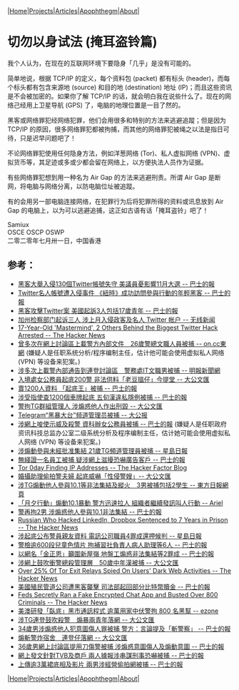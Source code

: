 |[Home](/README.md)|[Projects](/projects.md)|[Articles](/articles.md)|[Apophthegm](/apophthegm.md)|[About](/about.md)|

# 切勿以身试法 (掩耳盗铃篇)

我个人认为，在现在的互联网环境下要隐身「几乎」是没有可能的。

简单地说，根据 TCP/IP 的定义，每个资料包 (packet) 都有标头 (header)，而每个标头都有包含来源地 (source) 和目的地 (destination) 地址 (IP)；而且这些资讯是不会被加密的。如果你了解 TCP/IP 的话，就会明白我在说些什么了。现在的网络己经用上卫星导航 (GPS) 了，电脑的地理位置是一目了然的。

黑客或网络罪犯经网络犯罪，他们会用很多和特别的方法来逃避追蹤；但是因为 TCP/IP 的原因，很多网络罪犯都被拘捕，而其他的网络罪犯被绳之以法是指日可待，只是迟早问题吧了！

不论网络罪犯使用任何隐身方法，例如洋葱网络 (Tor)、私人虚拟网络 (VPN)、虚拟货币等，其足迹或多或少都会留在网络上，以方便执法人员作为证据。

有些网络罪犯想到用一种名为 Air Gap 的方法来逃避刑责。所谓 Air Gap 是断网，将电脑与网络分离，以防电脑位址被追蹤。

有的会用另一部电脑连接网络，在犯罪行为后将犯罪所得的资料或讯息放到 Air Gap 的电脑上，以为可以逃避追捕，这正如古语有话「掩耳盗铃」吧了！

Samiux  
OSCE  OSCP  OSWP  
二零二零年七月卅一日，中国香港  

## 参考：

- [黑客大舉入侵130個Twitter帳號失守 美議員憂影響11月大選 -- 巴士的報](https://www.bastillepost.com/hongkong/article/6794000-130%e5%80%8btwitter%e5%b8%b3%e8%99%9f%e9%81%ad%e9%bb%91%e5%ae%a2%e8%a5%b2%e6%93%8a-%e7%be%8e%e5%9c%8b%e8%ad%b0%e5%93%a1%e6%86%82%e5%bd%b1%e9%9f%bf11%e6%9c%88%e5%a4%a7%e9%81%b8)  
- [Twitter名人帳號遭入侵事件 《紐時》成功訪問參與行動的年輕黑客 -- 巴士的報](https://www.bastillepost.com/hongkong/article/6798918-twitter%e5%a4%9a%e5%80%8b%e5%90%8d%e4%ba%ba%e5%b8%b3%e8%99%9f%e9%81%ad%e5%85%a5%e4%be%b5-%e3%80%8a%e7%b4%90%e6%99%82%e3%80%8b%e6%8c%87%e6%98%af%e5%b9%b4%e8%bc%95%e9%bb%91%e5%ae%a2%e7%84%a1%e9%97%9c)  
- [黑客攻擊Twitter案 美國起訴3人包括17歲青年 -- 巴士的報](https://www.bastillepost.com/hongkong/article/6877523-%E9%BB%91%E5%AE%A2%E8%A5%B2%E6%93%8Atwitter%E6%A1%88-%E7%BE%8E%E5%9C%8B%E8%B5%B7%E8%A8%B43%E4%BA%BA%E5%8C%85%E6%8B%AC17%E6%AD%B2%E4%BD%9B%E5%B7%9E%E9%9D%92%E5%B9%B4)  
- [加州检察部门起诉三人 涉上月入侵政客及名人 Twitter 帐户 -- 无线新闻](http://news.tvb.com/world/5f254069335d19587c98cc96/%E5%8A%A0%E5%B7%9E%E6%AA%A2%E5%AF%9F%E9%83%A8%E9%96%80%E8%B5%B7%E8%A8%B4%E4%B8%89%E4%BA%BA-%E6%B6%89%E4%B8%8A%E6%9C%88%E5%85%A5%E4%BE%B5%E6%94%BF%E5%AE%A2%E5%8F%8A%E5%90%8D%E4%BA%BATwitter%E5%B8%B3%E6%88%B6)
- [17-Year-Old 'Mastermind', 2 Others Behind the Biggest Twitter Hack Arrested -- The Hacker News](https://thehackernews.com/2020/07/twitter-hacker-arrested.html)  
- [曾多次在網上討論區上載警方內部文件　26歲警總文職人員被捕 -- on.cc東網](https://hk.on.cc/hk/bkn/cnt/news/20200814/bkn-20200814224053227-0814_00822_001.html)  (嫌疑人是任职系统分析/程序编制主任，估计他可能会使用虚拟私人网络 (VPN) 等设备来犯案。)  
- [涉多次上載警內部通告到連登討論區　警務處IT文職男被捕 -- 明報新聞網](https://news.mingpao.com/ins/%E6%B8%AF%E8%81%9E/article/20200814/s00001/1597416940155/%E6%B6%89%E5%A4%9A%E6%AC%A1%E4%B8%8A%E8%BC%89%E8%AD%A6%E5%85%A7%E9%83%A8%E9%80%9A%E5%91%8A%E5%88%B0%E9%80%A3%E7%99%BB%E8%A8%8E%E8%AB%96%E5%8D%80-%E8%AD%A6%E5%8B%99%E8%99%95it%E6%96%87%E8%81%B7%E7%94%B7%E8%A2%AB%E6%8D%95)  
- [入境處女公務員起底200警 非法供料「老豆搵仔」今提堂 -- 大公文匯](https://www.tkww.hk/a/202008/22/AP5f406511e4b01ed767435807.html)  
- [賣1200人資料 「起底王」被捕 -- 巴士的報](https://www.bastillepost.com/hongkong/article/7030703-%e8%b3%a31200%e4%ba%ba%e8%b3%87%e6%96%99-%e3%80%8c%e8%b5%b7%e5%ba%95%e7%8e%8b%e3%80%8d%e8%a2%ab%e6%8d%95)  
- [涉受指使查1200個車牌起底 五旬漢違私隱例被捕 -- 巴士的報](https://www.bastillepost.com/hongkong/article/7029364-%e6%b6%89%e5%8f%97%e6%8c%87%e4%bd%bf%e6%9f%a51200%e5%80%8b%e8%bb%8a%e7%89%8c%e8%b3%87%e6%96%99%e8%b5%b7%e5%ba%95-%e4%ba%94%e6%97%ac%e6%bc%a2%e8%a2%ab%e6%8d%95)  
- [警拘TG群組管理人 涉煽惑他人作出刑毀 -- 大公文匯](https://www.tkww.hk/a/202008/28/AP5f48bc2ae4b01ed76744c79a.html)  
- [Telegram“黑暴大台”频道管理员被捕 -- 大公报](http://www.takungpao.com/news/232109/2020/0828/491369.html)  
- [涉網上唆使示威及殺警 資科辦女公務員被捕 -- 巴士的報](https://www.bastillepost.com/hongkong/article/7076368-%e8%b3%87%e7%a7%91%e8%be%a6%e5%a5%b3%e5%85%ac%e5%8b%99%e5%93%a1%e8%a2%ab%e6%8d%95-%e6%b6%89%e7%b6%b2%e4%b8%8a%e5%94%86%e4%bd%bf%e7%a4%ba%e5%a8%81%e5%8f%8a%e9%96%8b%e5%b1%b1%e5%88%80%e6%ae%ba%e8%ad%a6)  (嫌疑人是任职政府资讯科技总监办公室二级系统分析及程序编制主任，估计她可能会使用虚拟私人网络 (VPN) 等设备来犯案。)  
- [涉煽動參與未經批准集結 21歲TG頻道管理員被捕 --  星島日報](https://std.stheadline.com/realtime/article/1370475/%E5%8D%B3%E6%99%82-%E6%B8%AF%E8%81%9E-%E6%B6%89%E7%85%BD%E5%8B%95%E5%8F%83%E8%88%87%E6%9C%AA%E7%B6%93%E6%89%B9%E5%87%86%E9%9B%86%E7%B5%90-21%E6%AD%B2TG%E9%A0%BB%E9%81%93%E7%AE%A1%E7%90%86%E5%93%A1%E8%A2%AB%E6%8D%95)  
- [無綫證一名員工被捕 疑涉網上滋擾恐嚇廣告客戶 -- 巴士的報](https://www.bastillepost.com/hongkong/article/7136902-%e7%84%a1%e7%b6%ab%e8%ad%89%e4%b8%80%e5%90%8d%e5%93%a1%e5%b7%a5%e8%a2%ab%e6%8d%95-%e7%96%91%e6%b6%89%e7%b6%b2%e4%b8%8a%e6%bb%8b%e6%93%be%e6%81%90%e5%9a%87%e5%bb%a3%e5%91%8a%e5%ae%a2%e6%88%b6?current_cat=3)  
- [Tor 0day Finding IP Addresses -- The Hacker Factor Blog](https://www.hackerfactor.com/blog/index.php?/archives/896-Tor-0day-Finding-IP-Addresses.html)  
- [婚攝助理偷拍警夫婦 起底威嚇「性侵警嫂」-- 大公文匯](https://www.tkww.hk/a/202009/17/AP5f62ab1ce4b0eab60baaebd5.html)  
- [涉TG煽動他人參與10.1等非法集結及縱火　3男被捕包括2學生 -- 東方日報網頁](https://hk.on.cc/hk/bkn/cnt/news/20200929/bkn-20200929165726234-0929_00822_001.html)  
- [「月夕行動」煽動10.1暴動 警方迅速拉人 組織者繼續發訊叫人行動 -- Ariel](https://www.bastillepost.com/hongkong/article/7223030-%e3%80%8c%e6%9c%88%e5%a4%95%e8%a1%8c%e5%8b%95%e3%80%8d%e7%85%bd%e5%8b%9510-1%e6%9a%b4%e5%8b%95-%e8%ad%a6%e6%96%b9%e8%bf%85%e9%80%9f%e6%8b%89%e4%ba%ba-%e7%b5%84%e7%b9%94%e8%80%85%e7%b9%bc%e7%ba%8c)  
- [警再拘2男 涉煽惑他人參與10.1非法集結 -- 巴士的報](https://www.bastillepost.com/hongkong/article/7225730-%e8%ad%a6%e5%86%8d%e6%8b%982%e4%ba%ba-%e6%b6%89%e7%85%bd%e6%83%91%e4%bb%96%e4%ba%ba%e5%8f%83%e8%88%87%e5%8d%81%e4%b8%80%e9%9d%9e%e6%b3%95%e9%9b%86%e7%b5%90)  
- [Russian Who Hacked LinkedIn, Dropbox Sentenced to 7 Years in Prison -- The Hacker News](https://thehackernews.com/2020/10/russian-linkedin-hacker.html)  
- [涉起底公布警員親友資料 電訊公司職員4罪成還押候判 --  星島日報](https://std.stheadline.com/realtime/article/1393348/%E5%8D%B3%E6%99%82-%E6%B8%AF%E8%81%9E-%E6%B6%89%E8%B5%B7%E5%BA%95%E5%85%AC%E5%B8%83%E8%AD%A6%E5%93%A1%E8%A6%AA%E5%8F%8B%E8%B3%87%E6%96%99-%E9%9B%BB%E8%A8%8A%E5%85%AC%E5%8F%B8%E8%81%B7%E5%93%A14%E7%BD%AA%E6%88%90%E9%82%84%E6%8A%BC%E5%80%99%E5%88%A4)  
- [警檢逾600段兒童色情片 拘補習社負責人病人助理等6人 -- 巴士的報](https://www.bastillepost.com/hongkong/article/7311352-%e8%ad%a6%e6%96%b9%e6%8b%986%e7%94%b7%e6%b6%89%e8%a3%9c%e7%bf%92%e7%a4%be%e8%b2%a0%e8%b2%ac%e4%ba%ba%e7%97%85%e4%ba%ba%e5%8a%a9%e7%90%86-%e6%aa%a2%e9%80%be600%e6%ae%b5%e5%85%92%e7%ab%a5%e8%89%b2)  
- [以網名「金正恩」籲圍新屋嶺 地盤工煽惑非法集結等2罪成 -- 巴士的報](https://www.bastillepost.com/hongkong/article/7326176-%e4%bb%a5%e7%b6%b2%e5%90%8d%e3%80%8c%e9%87%91%e6%ad%a3%e6%81%a9%e3%80%8d%e7%b1%b2%e5%9c%8d%e6%96%b0%e5%b1%8b%e5%b6%ba-%e5%9c%b0%e7%9b%a4%e5%b7%a5%e7%85%bd%e6%83%91%e9%9d%9e%e6%b3%95%e9%9b%86%e7%b5%90)  
- [涉網上鼓吹衝警總殺管理層　50歲中年漢被捕 -- 大公文匯](https://www.tkww.hk/a/202012/08/AP5fcf0875e4b05fd5771f1762.html)  
- [Over 25% Of Tor Exit Relays Spied On Users' Dark Web Activities -- The Hacker News](https://thehackernews.com/2021/05/over-25-of-tor-exit-relays-are-spying.html)  
- [美國殖民管道公司遭黑客襲擊 司法部起回部分比特幣贖金 -- 巴士的報](https://www.bastillepost.com/hongkong/article/8589435-%e7%be%8e%e5%9c%8b%e6%ae%96%e6%b0%91%e7%ae%a1%e9%81%93%e5%85%ac%e5%8f%b8%e9%81%ad%e9%bb%91%e5%ae%a2%e8%a5%b2%e6%93%8a-%e5%8f%b8%e6%b3%95%e9%83%a8%e8%b5%b7%e5%9b%9e%e9%83%a8%e5%88%86%e6%af%94%e7%89%b9?current_cat=6)  
- [Feds Secretly Ran a Fake Encrypted Chat App and Busted Over 800 Criminals -- The Hacker News](https://thehackernews.com/2021/06/feds-secretly-ran-fake-encrypted-chat.html)  
- [美澳研發「臥底」黑巿通訊程式 逾萬用家中伏警拘 800 名黑幫 -- ezone](https://ezone.ulifestyle.com.hk/article/2978679/%E7%BE%8E%E6%BE%B3%E7%A0%94%E7%99%BC%E3%80%8C%E8%87%A5%E5%BA%95%E3%80%8D%E9%BB%91%E5%B7%BF%E9%80%9A%E8%A8%8A%E7%A8%8B%E5%BC%8F%20%E9%80%BE%E8%90%AC%E7%94%A8%E5%AE%B6%E4%B8%AD%E4%BC%8F%E8%AD%A6%E6%8B%98%20800%20%E5%90%8D%E9%BB%91%E5%B9%AB)  
- [涉TG連登鼓吹殺警　煽暴兩青年落網 -- 大公文匯](https://www.tkww.hk/a/202107/05/AP60e2aaabe4b0c7e5becf9e78.html)  
- [34歲男涉煽惑他人犯意圖傷人罪被捕 警方：言論提及「斬警察」 -- 巴士的報](https://www.bastillepost.com/hongkong/article/8741528-34%e6%ad%b2%e7%94%b7%e6%b6%89%e7%85%bd%e6%83%91%e4%bb%96%e4%ba%ba%e7%8a%af%e6%84%8f%e5%9c%96%e5%82%b7%e4%ba%ba%e7%bd%aa%e8%a2%ab%e6%8d%95-%e8%ad%a6%e6%96%b9%ef%bc%9a%e8%a8%80%e8%ab%96%e6%8f%90)  
- [煽斬警炸宿舍　連登仔落網 -- 大公文匯](https://www.tkww.hk/a/202107/06/AP60e3a826e4b0c7e5becfe78c.html)  
- [36歲男網上討論區提用刀傷警被捕 涉煽惑意圖傷人及煽動意圖 -- 巴士的報](https://www.bastillepost.com/hongkong/article/8768447-36%e6%ad%b2%e7%94%b7%e5%ad%90%e8%a2%ab%e6%8d%95%e6%b6%89%e3%80%8c%e7%85%bd%e6%83%91%e4%bb%96%e4%ba%ba%e6%84%8f%e5%9c%96%e5%82%b7%e4%ba%ba%e3%80%8d%e5%8f%8a%e3%80%8c%e7%85%bd%e5%8b%95%e6%84%8f%e5%9c%96)  
- [網上發文針對TVB及商戶 兩人據報涉串謀刑事恐嚇被捕 -- 巴士的報](https://www.bastillepost.com/hongkong/article/8897493-%e7%b6%b2%e4%b8%8a%e7%99%bc%e6%96%87%e9%87%9d%e5%b0%8dtvb%e5%8f%8a%e5%95%86%e6%88%b6-%e5%85%a9%e4%ba%ba%e6%93%9a%e5%a0%b1%e6%b6%89%e4%b8%b2%e8%ac%80%e5%88%91%e4%ba%8b%e6%81%90%e5%9a%87%e8%a2%ab)  
- [上傳逾3萬裙底相及影片 兩男涉經營偷拍網被捕 -- 巴士的報](https://www.bastillepost.com/hongkong/article/8923064-%e4%b8%8a%e5%82%b3%e9%80%be3%e8%90%ac%e8%a3%99%e5%ba%95%e7%9b%b8%e5%8f%8a%e5%bd%b1%e7%89%87-%e5%85%a9%e7%94%b7%e6%b6%89%e7%b6%93%e7%87%9f%e5%81%b7%e6%8b%8d%e7%b6%b2%e8%a2%ab%e6%8d%95)  

|[Home](/README.md)|[Projects](/projects.md)|[Articles](/articles.md)|[Apophthegm](/apophthegm.md)|[About](/about.md)|
